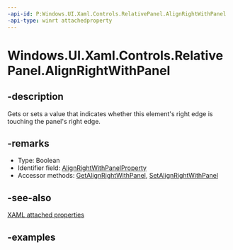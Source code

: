 ```yaml
---
-api-id: P:Windows.UI.Xaml.Controls.RelativePanel.AlignRightWithPanel
-api-type: winrt attachedproperty
---
```


# Windows.UI.Xaml.Controls.RelativePanel.AlignRightWithPanel

<!--
see GetAlignRightWithPanel, and SetAlignRightWithPanel
-->

## -description

Gets or sets a value that indicates whether this element's right edge is touching the panel's right edge.

## -remarks

<ul><li>Type: Boolean</li><li>Identifier field: <a href="/uwp/api/windows.ui.xaml.controls.relativepanel.alignrightwithpanelproperty">AlignRightWithPanelProperty</a></li><li>Accessor methods: <a href="/uwp/api/windows.ui.xaml.controls.relativepanel.getalignrightwithpanel">GetAlignRightWithPanel</a>, <a href="/uwp/api/windows.ui.xaml.controls.relativepanel.setalignrightwithpanel">SetAlignRightWithPanel</a></li></ul>

## -see-also

[XAML attached properties](/windows/uwp/xaml-platform/attached-properties-overview)

## -examples
